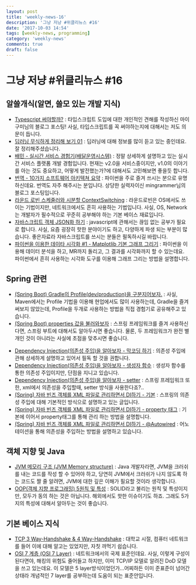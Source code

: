 ```yaml
---
layout: post
title: 'weekly-news-16'
description: '그냥 저냥 #위클리뉴스 #16'
date: '2017-10-03 14:54'
tags: [weekly-news, programming]
category: 'weekly-news'
comments: true
draft: false
---
```


# 그냥 저냥 #위클리뉴스 #16

## 알쓸개식(알면, 쓸모 있는 개발 지식)

- [Typescript 써야할까?](http://mygumi.tistory.com/210) : 타입스크립트 도입에 대한 개인적인 견해를 작성하신 마이구미님의 블로그 포스팅! 사실, 타입스크립트를 꼭 써야하는지에 대해서는 저도 의문이 듭니다.
- [딥러닝 무식하게 정리해 보기 01](http://keen.devpools.kr/2017/09/08/deeplearning-basic01/) : 딥러닝에 대해 정보를 많이 듣고 있는 중인데요. 잘 정리해주셨습니다.
- [배민 - 실시간 서비스 경험기(배달운영시스템)](http://woowabros.github.io/woowabros/2017/09/12/realtime-service.html) : 정말 상세하게 설명하고 있는 실시간 서비스 플랫폼 개발 경험입니다. 현재는 v2.0을 서비스중이지만, v1.0의 이야기를 아는 것도 중요하고, 어떻게 발전했는가?에 대해서도 고민해보면 좋을듯 합니다.
- [번역 - 10가지 소프트웨어 아키텍쳐 요약](https://mingrammer.com/translation-10-common-software-architectural-patterns-in-a-nutshell) : 파이썬을 주로 즐겨 쓰시는 분으로 유명하신데요. 번역도 자주 해주시는 분입니다. 상당한 실력자이신 mingrammer님의 블로그 포스팅입니다.
- [라운드 로빈 스케줄러와 시분할 ContextSwitching](https://devsdk.github.io/development/2017/09/18/Scheduler.html) : 라운드로빈은 OS에서도 쓰이는 기법이지만, 네트워크에서도 흔히 사용하는 기법입니다. 사실, OS, Network는 개발자가 필수적으로 꾸준히 공부해야 하는 기본 베이스 재료입니다.
- [자바스크립트 객체 JSON화 하기](http://multifrontgarden.tistory.com/191) : javascript에 관해서는 끊임 없는 공부가 필요로 합니다. 사실, 요즘 굉장히 핫한 분야이기도 하고, 다양하게 파생 되는 부분이 많습니다. 좋은자료라 자바스크립트를 쓰시는 분들은 필독하시길 바랍니다.
- [파이썬을 이용한 데이타 시각화 #1 - Matplotlib 기본 그래프 그리기](http://bcho.tistory.com/1201) : 파이썬을 이용해 데이터 분석을 하고, MR까지 돌리고, 그 결과를 시각화까지 할 수 있는데요. 파이썬에서 흔히 사용하는 시각화 도구를 이용해 그래프 그리는 방법을 설명합니다.

## Spring 관련

- [(Spring Boot) Gradle의 Profile(dev/production)을 구분지어보자.](https://perfectacle.github.io/2017/09/23/Spring-boot-gradle-profile/) : 사실, Maven에서는 Profile 기법을 이용해 현업에서도 많이 사용하는데, Gradle을 즐겨 써보지 않았는데, Profile을 두개로 사용하는 방법을 직접 경험기로 공유해주고 있습니다.
- [(Spring Boot) properties 값을 불러와보자](https://perfectacle.github.io/2017/09/18/Spring-boot-properties-use/) : 스프링 프레임워크를 즐겨 사용하신다면, 스프링 부트에 대해서도 알아두시면 좋습니다. 물론, 두 프레임워크가 완전 별개인 것이 아니라는 사실에 초점을 맞추시면 좋습니다.

* [Dependency Injection(의존성 주입)을 알아보자 - 막코딩 하기](https://perfectacle.github.io/2017/09/04/di-v1/) : 의존성 주입에 관해 상세하게 설명하고 있어서 필독 할 것을 권합니다.
* [Dependency Injection(의존성 주입)을 알아보자 - 생성자 함수](https://perfectacle.github.io/2017/09/04/di-v2/) : 생성자 함수를 통한 의존성 주입이지만, 단점을 지니고 있습니다.
* [Dependency Injection(의존성 주입)을 알아보자 - setter](https://perfectacle.github.io/2017/09/04/di-v3/) : 스프링 프레임워크 또한, xml에서 의존성을 주입할때, setter 방식을 사용한다죠?..
* [(Spring) 자바 빈즈 객체를 XML 파일로 관리하면서 DI하기 - 기본](https://perfectacle.github.io/2017/09/04/spring-di-v1/) : 스프링의 의존성 주입에 대해 기본적인 방식으로 설명하고 있는 글입니다.
* [(Spring) 자바 빈즈 객체를 XML 파일로 관리하면서 DI하기 - property 태그](https://perfectacle.github.io/2017/09/05/spring-di-v2/) : 기본에 이어서 property태그를 통해 관리 하는 방법을 설명합니다.
* [(Spring) 자바 빈즈 객체를 XML 파일로 관리하면서 DI하기 - @Autowired](https://perfectacle.github.io/2017/09/05/spring-di-v3/) : 어노테이션을 통해 의존성을 주입하는 방법을 설명하고 있습니다.

## 객체 지향 및 Java

- [JVM 메모리 구조 (JVM Memory structure)](http://atin.tistory.com/625) : Java 개발자라면, JVM을 크러쉬를 내는 코드를 작성 할 수 있어야 하고, 당연히 JVM에서 크러쉬가 나지 않도록 하는 코드도 짤 줄 알려면, JVM에 대한 깊은 이해가 필요할 것이라 생각합니다.
- [OOP(객체 지향 프로그래밍) 5원칙 및 특성](http://atin.tistory.com/623) : SOLID라고 불리는 원칙 및 특성이지만, 모두가 동의 하는 것은 아닙니다. 해외에서도 핫한 이슈이기도 하죠. 그래도 5가지의 특성에 대해서 알아두는 것이 좋습니다.

## 기본 베이스 지식

- [TCP 3 Way-Handshake & 4 Way-Handshake](http://atin.tistory.com/620) : 대학교 시절, 컴퓨터 네트워크를 들어 이에 대해 알고는 있었지만, 자칫 까먹기 쉽습니다.
- [OSI 7 계층 (OSI 7 Layer)](http://atin.tistory.com/619) : 네트워크에서의 국제 표준인데요. 사실, 이렇게 구성이 된다면야, 해킹의 위험도 줄어들고 하지만, 이미 TCP/IP 모델로 알려진 DoD 모델을 쓰고 있는데요. 이 모델은 5 layer방식이었던가...어찌하든 이미 준표준이 넘어간 상태라 개념적인 7 layer를 공부하는데 도움이 되는 표준안입니다.

